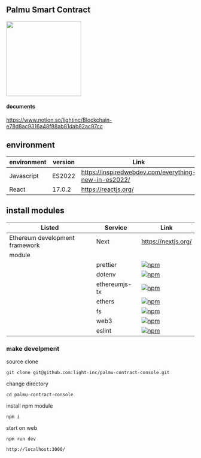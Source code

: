 ## Palmu Smart Contract

<img src="https://github.com/light-inc/palmu-contract-console/blob/main/docs/image/palmu-icon.jpg" width="200">

#### documents

https://www.notion.so/lightinc/Blockchain-e78d8ac9316a48f88ab81dab82ac97cc

## environment

| environment | version         | Link                                                              |
|-------------|-----------------|-------------------------------------------------------------------|
| Javascript  | ES2022 | https://inspiredwebdev.com/everything-new-in-es2022/                                   |
| React  | 17.0.2 | https://reactjs.org/                                   |


## install modules

| Listed                         | Service                             | Link                                                                                                                                              |
|--------------------------------|-------------------------------------|---------------------------------------------------------------------------------------------------------------------------------------------------|
| Ethereum development framework | Next                             | https://nextjs.org/                                                                 |
| module                         |                                     |                                                                                                                                                   |
|                                | prettier                            | [![npm](https://img.shields.io/npm/v/prettier.svg)](https://www.npmjs.com/package/prettier)                                                       |
|                                | dotenv                              | [![npm](https://img.shields.io/npm/v/dotenv.svg)](https://www.npmjs.com/package/dotenv)                                                           |
|                                | ethereumjs-tx                       | [![npm](https://img.shields.io/npm/v/ethereumjs-tx.svg)](https://www.npmjs.com/package/ethereumjs-tx)                                             |
|                                | ethers                              | [![npm](https://img.shields.io/npm/v/ethers.svg)](https://www.npmjs.com/package/ethers)                                                           |
|                                | fs                                  | [![npm](https://img.shields.io/npm/v/fs.svg)](https://www.npmjs.com/package/fs)                                                                   |
|                                | web3                                | [![npm](https://img.shields.io/npm/v/web3.svg)](https://www.npmjs.com/package/web3)                                                               |
|                                | eslint                              | [![npm](https://img.shields.io/npm/v/eslint.svg)](https://www.npmjs.com/package/eslint)                                                           |

### make develpment

source clone

```
git clone git@github.com:light-inc/palmu-contract-console.git
```

change directory

```
cd palmu-contract-console
```

install npm module

```
npm i
```

start on web

```
npm run dev
```

`http://localhost:3000/`
